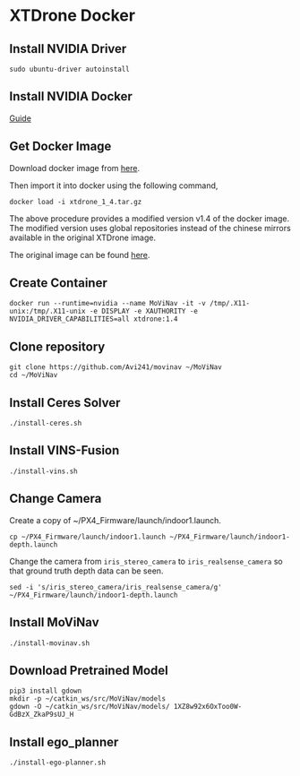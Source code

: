 # XTDrone Docker
## Install NVIDIA Driver
```sudo ubuntu-driver autoinstall```

## Install NVIDIA Docker
[Guide](https://docs.nvidia.com/datacenter/cloud-native/container-toolkit/install-guide.html#docker)

## Get Docker Image
Download docker image from [here](https://drive.google.com/file/d/19ToxmvjeOwSZznAMA-2XUPFPec58uzTR/view?usp=sharing).

Then import it into docker using the following command,
```
docker load -i xtdrone_1_4.tar.gz
```

The above procedure provides a modified version v1.4 of the docker image. The modified version uses global repositories instead of the chinese mirrors available in the original XTDrone image. 

The original image can be found [here](https://www.yuque.com/xtdrone/manual_en/docker#a73vU).

## Create Container
```
docker run --runtime=nvidia --name MoViNav -it -v /tmp/.X11-unix:/tmp/.X11-unix -e DISPLAY -e XAUTHORITY -e NVIDIA_DRIVER_CAPABILITIES=all xtdrone:1.4
```

## Clone repository
```	
git clone https://github.com/Avi241/movinav ~/MoViNav
cd ~/MoViNav
```

## Install Ceres Solver
```
./install-ceres.sh
```

## Install VINS-Fusion
```
./install-vins.sh
```

## Change Camera
Create a copy of ~/PX4_Firmware/launch/indoor1.launch.

```
cp ~/PX4_Firmware/launch/indoor1.launch ~/PX4_Firmware/launch/indoor1-depth.launch
```

Change the camera from `iris_stereo_camera` to `iris_realsense_camera` so that ground truth depth data can be seen.

```
sed -i 's/iris_stereo_camera/iris_realsense_camera/g' ~/PX4_Firmware/launch/indoor1-depth.launch
```

## Install MoViNav
```
./install-movinav.sh
```

## Download Pretrained Model
```
pip3 install gdown
mkdir -p ~/catkin_ws/src/MoViNav/models
gdown -O ~/catkin_ws/src/MoViNav/models/ 1XZ8w92x6OxToo0W-GdBzX_ZkaP9sUJ_H
```

## Install ego_planner
```
./install-ego-planner.sh
```